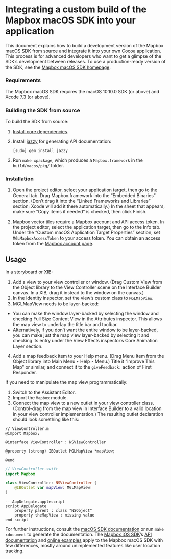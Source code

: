 # Integrating a custom build of the Mapbox macOS SDK into your application

This document explains how to build a development version of the Mapbox macOS SDK from source and integrate it into your own Cocoa application. This process is for advanced developers who want to get a glimpse of the SDK’s development between releases. To use a production-ready version of the SDK, see the [Mapbox macOS SDK homepage](https://mapbox.github.io/mapbox-gl-native/macos/).

### Requirements

The Mapbox macOS SDK requires the macOS 10.10.0 SDK (or above) and Xcode 7.3 (or above).

### Building the SDK from source

To build the SDK from source:

1. [Install core dependencies](../../INSTALL.md).

1. Install [jazzy](https://github.com/realm/jazzy) for generating API documentation:

   ```
   [sudo] gem install jazzy
   ```

1. Run `make xpackage`, which produces a `Mapbox.framework` in the `build/macos/pkg/` folder.

### Installation

1. Open the project editor, select your application target, then go to the General tab. Drag Mapbox.framework into the “Embedded Binaries” section. (Don’t drag it into the “Linked Frameworks and Libraries” section; Xcode will add it there automatically.) In the sheet that appears, make sure “Copy items if needed” is checked, then click Finish.

1. Mapbox vector tiles require a Mapbox account and API access token. In the project editor, select the application target, then go to the Info tab. Under the “Custom macOS Application Target Properties” section, set `MGLMapboxAccessToken` to your access token. You can obtain an access token from the [Mapbox account page](https://www.mapbox.com/studio/account/tokens/).

## Usage

In a storyboard or XIB:

1. Add a view to your view controller or window. (Drag Custom View from the Object library to the View Controller scene on the Interface Builder canvas. In a XIB, drag it instead to the window on the canvas.)
2. In the Identity inspector, set the view’s custom class to `MGLMapView`.
3. MGLMapView needs to be layer-backed:
  * You can make the window layer-backed by selecting the window and checking Full Size Content View in the Attributes inspector. This allows the map view to underlap the title bar and toolbar.
  * Alternatively, if you don’t want the entire window to be layer-backed, you can make just the map view layer-backed by selecting it and checking its entry under the View Effects inspector’s Core Animation Layer section.
4. Add a map feedback item to your Help menu. (Drag Menu Item from the Object library into Main Menu ‣ Help ‣ Menu.) Title it “Improve This Map” or similar, and connect it to the `giveFeedback:` action of First Responder.

If you need to manipulate the map view programmatically:

1. Switch to the Assistant Editor.
1. Import the `Mapbox` module.
1. Connect the map view to a new outlet in your view controller class. (Control-drag from the map view in Interface Builder to a valid location in your view controller implementation.) The resulting outlet declaration should look something like this:

```objc
// ViewController.m
@import Mapbox;

@interface ViewController : NSViewController

@property (strong) IBOutlet MGLMapView *mapView;

@end
```

```swift
// ViewController.swift
import Mapbox

class ViewController: NSViewController {
    @IBOutlet var mapView: MGLMapView!
}
```

```applescript
-- AppDelegate.applescript
script AppDelegate
    property parent : class "NSObject"
    property theMapView : missing value
end script
```

For further instructions, consult the [macOS SDK documentation](https://mapbox.github.io/mapbox-gl-native/macos/) or run `make xdocument` to generate the documentation. The [Mapbox iOS SDK](https://www.mapbox.com/ios-sdk/)’s [API documentation](https://www.mapbox.com/ios-sdk/) and [online examples](https://www.mapbox.com/ios-sdk/examples/) apply to the Mapbox macOS SDK with few differences, mostly around unimplemented features like user location tracking.
